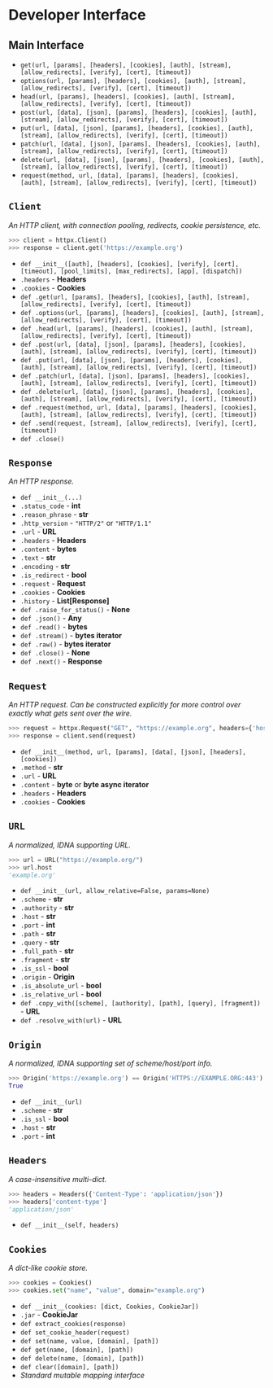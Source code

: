 # Developer Interface

## Main Interface

* `get(url, [params], [headers], [cookies], [auth], [stream], [allow_redirects], [verify], [cert], [timeout])`
* `options(url, [params], [headers], [cookies], [auth], [stream], [allow_redirects], [verify], [cert], [timeout])`
* `head(url, [params], [headers], [cookies], [auth], [stream], [allow_redirects], [verify], [cert], [timeout])`
* `post(url, [data], [json], [params], [headers], [cookies], [auth], [stream], [allow_redirects], [verify], [cert], [timeout])`
* `put(url, [data], [json], [params], [headers], [cookies], [auth], [stream], [allow_redirects], [verify], [cert], [timeout])`
* `patch(url, [data], [json], [params], [headers], [cookies], [auth], [stream], [allow_redirects], [verify], [cert], [timeout])`
* `delete(url, [data], [json], [params], [headers], [cookies], [auth], [stream], [allow_redirects], [verify], [cert], [timeout])`
* `request(method, url, [data], [params], [headers], [cookies], [auth], [stream], [allow_redirects], [verify], [cert], [timeout])`

## `Client`

*An HTTP client, with connection pooling, redirects, cookie persistence, etc.*

```python
>>> client = httpx.Client()
>>> response = client.get('https://example.org')
```

* `def __init__([auth], [headers], [cookies], [verify], [cert], [timeout], [pool_limits], [max_redirects], [app], [dispatch])`
* `.headers` - **Headers**
* `.cookies` - **Cookies**
* `def .get(url, [params], [headers], [cookies], [auth], [stream], [allow_redirects], [verify], [cert], [timeout])`
* `def .options(url, [params], [headers], [cookies], [auth], [stream], [allow_redirects], [verify], [cert], [timeout])`
* `def .head(url, [params], [headers], [cookies], [auth], [stream], [allow_redirects], [verify], [cert], [timeout])`
* `def .post(url, [data], [json], [params], [headers], [cookies], [auth], [stream], [allow_redirects], [verify], [cert], [timeout])`
* `def .put(url, [data], [json], [params], [headers], [cookies], [auth], [stream], [allow_redirects], [verify], [cert], [timeout])`
* `def .patch(url, [data], [json], [params], [headers], [cookies], [auth], [stream], [allow_redirects], [verify], [cert], [timeout])`
* `def .delete(url, [data], [json], [params], [headers], [cookies], [auth], [stream], [allow_redirects], [verify], [cert], [timeout])`
* `def .request(method, url, [data], [params], [headers], [cookies], [auth], [stream], [allow_redirects], [verify], [cert], [timeout])`
* `def .send(request, [stream], [allow_redirects], [verify], [cert], [timeout])`
* `def .close()`

## `Response`

*An HTTP response.*

* `def __init__(...)`
* `.status_code` - **int**
* `.reason_phrase` - **str**
* `.http_version` - `"HTTP/2"` or `"HTTP/1.1"`
* `.url` - **URL**
* `.headers` - **Headers**
* `.content` - **bytes**
* `.text` - **str**
* `.encoding` - **str**
* `.is_redirect` - **bool**
* `.request` - **Request**
* `.cookies` - **Cookies**
* `.history` - **List[Response]**
* `def .raise_for_status()` - **None**
* `def .json()` - **Any**
* `def .read()` - **bytes**
* `def .stream()` - **bytes iterator**
* `def .raw()` - **bytes iterator**
* `def .close()` - **None**
* `def .next()` - **Response**

## `Request`

*An HTTP request. Can be constructed explicitly for more control over exactly
what gets sent over the wire.*

```python
>>> request = httpx.Request("GET", "https://example.org", headers={'host': 'example.org'})
>>> response = client.send(request)
```

* `def __init__(method, url, [params], [data], [json], [headers], [cookies])`
* `.method` - **str**
* `.url` - **URL**
* `.content` - **byte** or **byte async iterator**
* `.headers` - **Headers**
* `.cookies` - **Cookies**

## `URL`

*A normalized, IDNA supporting URL.*

```python
>>> url = URL("https://example.org/")
>>> url.host
'example.org'
```

* `def __init__(url, allow_relative=False, params=None)`
* `.scheme` - **str**
* `.authority` - **str**
* `.host` - **str**
* `.port` - **int**
* `.path` - **str**
* `.query` - **str**
* `.full_path` - **str**
* `.fragment` - **str**
* `.is_ssl` - **bool**
* `.origin` - **Origin**
* `.is_absolute_url` - **bool**
* `.is_relative_url` - **bool**
* `def .copy_with([scheme], [authority], [path], [query], [fragment])` - **URL**
* `def .resolve_with(url)` - **URL**

## `Origin`

*A normalized, IDNA supporting set of scheme/host/port info.*

```python
>>> Origin('https://example.org') == Origin('HTTPS://EXAMPLE.ORG:443')
True
```

* `def __init__(url)`
* `.scheme` - **str**
* `.is_ssl` - **bool**
* `.host` - **str**
* `.port` - **int**

## `Headers`

*A case-insensitive multi-dict.*

```python
>>> headers = Headers({'Content-Type': 'application/json'})
>>> headers['content-type']
'application/json'
```

* `def __init__(self, headers)`

## `Cookies`

*A dict-like cookie store.*

```python
>>> cookies = Cookies()
>>> cookies.set("name", "value", domain="example.org")
```

* `def __init__(cookies: [dict, Cookies, CookieJar])`
* `.jar` - **CookieJar**
* `def extract_cookies(response)`
* `def set_cookie_header(request)`
* `def set(name, value, [domain], [path])`
* `def get(name, [domain], [path])`
* `def delete(name, [domain], [path])`
* `def clear([domain], [path])`
* *Standard mutable mapping interface*
